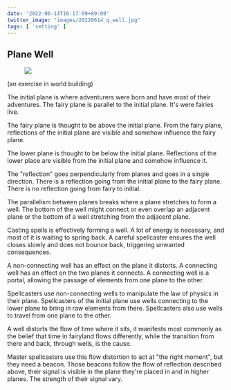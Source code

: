 ```yaml
---
date: '2022-06-14T16:17:09+09:00'
twitter_image: "images/20220614_q_well.jpg"
tags: [ 'setting' ]
---
```


## Plane Well

<figure class="right largest noborder">
<a href="https://en.wikipedia.org/wiki/Gravitational_potential#/media/File:GravityPotential.jpg"><img src="images/20220614_well.jpg" loading="lazy" /></a>
<figcaption>
</figcaption>
</figure>

(an exercise in world building)

The initial plane is where adventurers were born and have most of their adventures.
The fairy plane is parallel to the initial plane. It's were fairies live.

The fairy plane is thought to be above the initial plane. From the fairy plane, reflections of the initial plane are visible and somehow influence the fairy plane.

The lower plane is thought to be below the initial plane. Reflections of the lower place are visible from the initial plane and somehow influence it.

The "reflection" goes perpendicularly from planes and goes in a single direction. There is a reflection going from the initial plane to the fairy plane. There is no reflection going from fairy to initial.

The parallelism between planes breaks where a plane stretches to form a well. The bottom of the well might connect or even overlap an adjacent plane or the bottom of a well stretching from the adjacent plane.

Casting spells is effectively forming a well. A lot of energy is necessary, and most of it is waiting to spring back. A careful spellcaster ensures the well closes slowly and does not bounce back, triggering unwanted consequences.

A non-connecting well has an effect on the plane it distorts. A connecting well has an effect on the two planes it connects. A connecting well is a portal, allowing the passage of elements from one plane to the other.

Spellcasters use non-connecting wells to manipulate the law of physics in their plane. Spellcasters of the initial plane use wells connecting to the lower plane to bring in raw elements from there. Spellcasters also use wells to travel from one plane to the other.

A well distorts the flow of time where it sits, it manifests most commonly as the belief that time in fairyland flows differently, while the transition from there and back, through wells, is the cause.

Master spellcasters use this flow distortion to act at "the right moment", but they need a beacon. Those beacons follow the flow of reflection described above, their signal is visible in the plane they're placed in and in higher planes. The strength of their signal vary.

